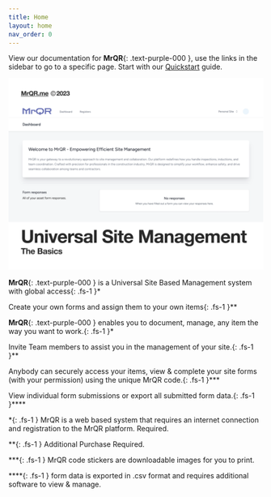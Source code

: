 ```yaml
---
title: Home
layout: home
nav_order: 0
---
```


View our documentation for 
**MrQR**{: .text-purple-000 }, use the links in the sidebar to go to a specific page. Start with our [Quickstart](https://docs.mrqr.me/quickstart/) guide.

![The Basics](/assets/images/MrQR%20-%20The%20Basics_Page_01.png "the basics")

**MrQR**{: .text-purple-000 } is a Universal Site Based Management system with global access{: .fs-1 }*

Create your own forms and assign them to your own items{: .fs-1 }**

**MrQR**{: .text-purple-000 } enables you to document, manage, any item the way you want to work.{: .fs-1 }*

Invite Team members to assist you in the management of your site.{: .fs-1 }**

Anybody can securely access your items, view & complete your site forms (with your permission) using the unique MrQR code.{: .fs-1 }***

View individual form submissions or export all submitted form data.{: .fs-1 }****

*{: .fs-1 }
MrQR is a web based system that requires an internet connection and registration to the MrQR platform.
Required.

**{: .fs-1 }
Additional Purchase Required.

***{: .fs-1 }
MrQR code stickers are downloadable images for you to print.

****{: .fs-1 }
form data is exported in .csv format and requires additional software to view & manage.
